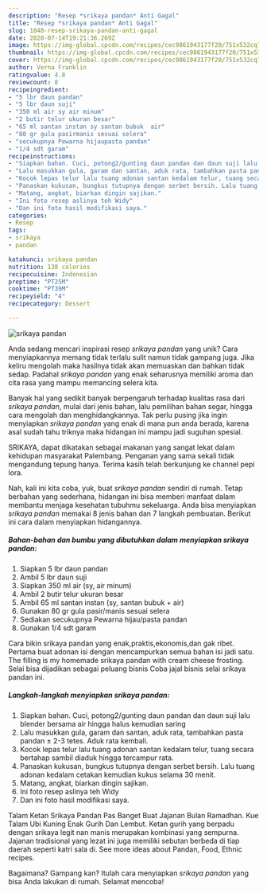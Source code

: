 ```yaml
---
description: "Resep *srikaya pandan* Anti Gagal"
title: "Resep *srikaya pandan* Anti Gagal"
slug: 1848-resep-srikaya-pandan-anti-gagal
date: 2020-07-14T19:21:36.269Z
image: https://img-global.cpcdn.com/recipes/cec9861943177f20/751x532cq70/srikaya-pandan-foto-resep-utama.jpg
thumbnail: https://img-global.cpcdn.com/recipes/cec9861943177f20/751x532cq70/srikaya-pandan-foto-resep-utama.jpg
cover: https://img-global.cpcdn.com/recipes/cec9861943177f20/751x532cq70/srikaya-pandan-foto-resep-utama.jpg
author: Verna Franklin
ratingvalue: 4.8
reviewcount: 8
recipeingredient:
- "5 lbr daun pandan"
- "5 lbr daun suji"
- "350 ml air sy air minum"
- "2 butir telur ukuran besar"
- "65 ml santan instan sy santan bubuk  air"
- "80 gr gula pasirmanis sesuai selera"
- "secukupnya Pewarna hijaupasta pandan"
- "1/4 sdt garam"
recipeinstructions:
- "Siapkan bahan. Cuci, potong2/gunting daun pandan dan daun suji lalu blender bersama air hingga halus kemudian saring"
- "Lalu masukkan gula, garam dan santan, aduk rata, tambahkan pasta pandan ± 2-3 tetes. Aduk rata kembali."
- "Kocok lepas telur lalu tuang adonan santan kedalam telur, tuang secara bertahap sambil diaduk hingga tercampur rata."
- "Panaskan kukusan, bungkus tutupnya dengan serbet bersih. Lalu tuang adonan kedalam cetakan kemudian kukus selama 30 menit."
- "Matang, angkat, biarkan dingin sajikan."
- "Ini foto resep aslinya teh Widy"
- "Dan ini foto hasil modifikasi saya."
categories:
- Resep
tags:
- srikaya
- pandan

katakunci: srikaya pandan 
nutrition: 138 calories
recipecuisine: Indonesian
preptime: "PT25M"
cooktime: "PT39M"
recipeyield: "4"
recipecategory: Dessert

---
```



![*srikaya pandan*](https://img-global.cpcdn.com/recipes/cec9861943177f20/751x532cq70/srikaya-pandan-foto-resep-utama.jpg)

Anda sedang mencari inspirasi resep *srikaya pandan* yang unik? Cara menyiapkannya memang tidak terlalu sulit namun tidak gampang juga. Jika keliru mengolah maka hasilnya tidak akan memuaskan dan bahkan tidak sedap. Padahal *srikaya pandan* yang enak seharusnya memiliki aroma dan cita rasa yang mampu memancing selera kita.

Banyak hal yang sedikit banyak berpengaruh terhadap kualitas rasa dari *srikaya pandan*, mulai dari jenis bahan, lalu pemilihan bahan segar, hingga cara mengolah dan menghidangkannya. Tak perlu pusing jika ingin menyiapkan *srikaya pandan* yang enak di mana pun anda berada, karena asal sudah tahu triknya maka hidangan ini mampu jadi suguhan spesial.

SRIKAYA, dapat dikatakan sebagai makanan yang sangat lekat dalam kehidupan masyarakat Palembang. Penganan yang sama sekali tidak mengandung tepung hanya. Terima kasih telah berkunjung ke channel pepi lora.


Nah, kali ini kita coba, yuk, buat *srikaya pandan* sendiri di rumah. Tetap berbahan yang sederhana, hidangan ini bisa memberi manfaat dalam membantu menjaga kesehatan tubuhmu sekeluarga. Anda bisa menyiapkan *srikaya pandan* memakai 8 jenis bahan dan 7 langkah pembuatan. Berikut ini cara dalam menyiapkan hidangannya.

<!--inarticleads1-->

##### Bahan-bahan dan bumbu yang dibutuhkan dalam menyiapkan *srikaya pandan*:

1. Siapkan 5 lbr daun pandan
1. Ambil 5 lbr daun suji
1. Siapkan 350 ml air (sy, air minum)
1. Ambil 2 butir telur ukuran besar
1. Ambil 65 ml santan instan (sy, santan bubuk + air)
1. Gunakan 80 gr gula pasir/manis sesuai selera
1. Sediakan secukupnya Pewarna hijau/pasta pandan
1. Gunakan 1/4 sdt garam


Cara bikin srikaya pandan yang enak,praktis,ekonomis,dan gak ribet. Pertama buat adonan isi dengan mencampurkan semua bahan isi jadi satu. The filling is my homemade srikaya pandan with cream cheese frosting. Selai bisa dijadikan sebagai peluang bisnis Coba jajal bisnis selai srikaya pandan ini. 

<!--inarticleads2-->

##### Langkah-langkah menyiapkan *srikaya pandan*:

1. Siapkan bahan. Cuci, potong2/gunting daun pandan dan daun suji lalu blender bersama air hingga halus kemudian saring
1. Lalu masukkan gula, garam dan santan, aduk rata, tambahkan pasta pandan ± 2-3 tetes. Aduk rata kembali.
1. Kocok lepas telur lalu tuang adonan santan kedalam telur, tuang secara bertahap sambil diaduk hingga tercampur rata.
1. Panaskan kukusan, bungkus tutupnya dengan serbet bersih. Lalu tuang adonan kedalam cetakan kemudian kukus selama 30 menit.
1. Matang, angkat, biarkan dingin sajikan.
1. Ini foto resep aslinya teh Widy
1. Dan ini foto hasil modifikasi saya.


Talam Ketan Srikaya Pandan Pas Banget Buat Jajanan Bulan Ramadhan. Kue Talam Ubi Kuning Enak Gurih Dan Lembut. Ketan gurih yang berpadu dengan srikaya legit nan manis merupakan kombinasi yang sempurna. Jajanan tradisional yang lezat ini juga memiliki sebutan berbeda di tiap daerah seperti katri sala di. See more ideas about Pandan, Food, Ethnic recipes. 

Bagaimana? Gampang kan? Itulah cara menyiapkan *srikaya pandan* yang bisa Anda lakukan di rumah. Selamat mencoba!
